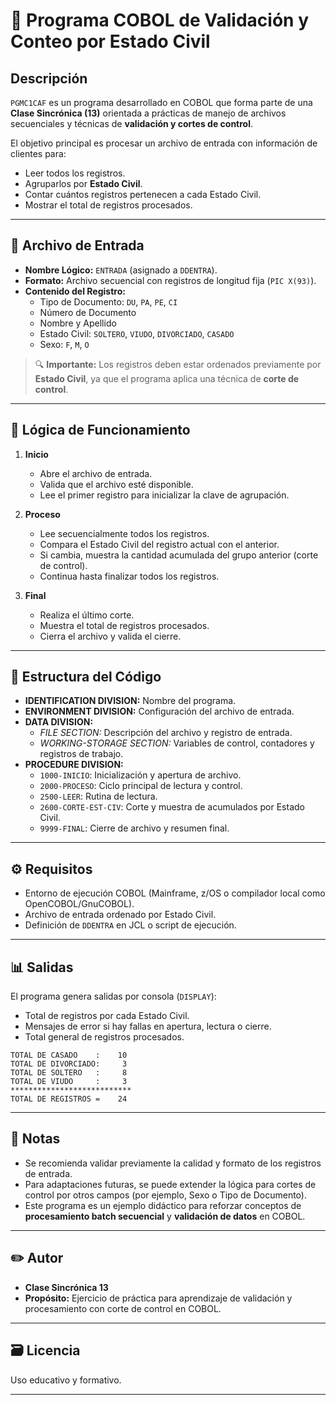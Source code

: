 # 📄 Programa COBOL de Validación y Conteo por Estado Civil

## Descripción

`PGMC1CAF` es un programa desarrollado en COBOL que forma parte de una **Clase Sincrónica (13)** orientada a prácticas de manejo de archivos secuenciales y técnicas de **validación y cortes de control**.

El objetivo principal es procesar un archivo de entrada con información de clientes para:
- Leer todos los registros.
- Agruparlos por **Estado Civil**.
- Contar cuántos registros pertenecen a cada Estado Civil.
- Mostrar el total de registros procesados.

---

## 📁 Archivo de Entrada

- **Nombre Lógico:** `ENTRADA` (asignado a `DDENTRA`).
- **Formato:** Archivo secuencial con registros de longitud fija (`PIC X(93)`).
- **Contenido del Registro:**
  - Tipo de Documento: `DU`, `PA`, `PE`, `CI`
  - Número de Documento
  - Nombre y Apellido
  - Estado Civil: `SOLTERO`, `VIUDO`, `DIVORCIADO`, `CASADO`
  - Sexo: `F`, `M`, `O`

> 🔍 **Importante:** Los registros deben estar ordenados previamente por **Estado Civil**, ya que el programa aplica una técnica de **corte de control**.

---

## 🔄 Lógica de Funcionamiento

1. **Inicio**
   - Abre el archivo de entrada.
   - Valida que el archivo esté disponible.
   - Lee el primer registro para inicializar la clave de agrupación.

2. **Proceso**
   - Lee secuencialmente todos los registros.
   - Compara el Estado Civil del registro actual con el anterior.
   - Si cambia, muestra la cantidad acumulada del grupo anterior (corte de control).
   - Continua hasta finalizar todos los registros.

3. **Final**
   - Realiza el último corte.
   - Muestra el total de registros procesados.
   - Cierra el archivo y valida el cierre.

---

## 🧩 Estructura del Código

- **IDENTIFICATION DIVISION:** Nombre del programa.
- **ENVIRONMENT DIVISION:** Configuración del archivo de entrada.
- **DATA DIVISION:**  
  - *FILE SECTION:* Descripción del archivo y registro de entrada.
  - *WORKING-STORAGE SECTION:* Variables de control, contadores y registros de trabajo.
- **PROCEDURE DIVISION:**  
  - `1000-INICIO`: Inicialización y apertura de archivo.
  - `2000-PROCESO`: Ciclo principal de lectura y control.
  - `2500-LEER`: Rutina de lectura.
  - `2600-CORTE-EST-CIV`: Corte y muestra de acumulados por Estado Civil.
  - `9999-FINAL`: Cierre de archivo y resumen final.

---

## ⚙️ Requisitos

- Entorno de ejecución COBOL (Mainframe, z/OS o compilador local como OpenCOBOL/GnuCOBOL).
- Archivo de entrada ordenado por Estado Civil.
- Definición de `DDENTRA` en JCL o script de ejecución.

---

## 📊 Salidas

El programa genera salidas por consola (`DISPLAY`):
- Total de registros por cada Estado Civil.
- Mensajes de error si hay fallas en apertura, lectura o cierre.
- Total general de registros procesados.

```COBOL
TOTAL DE CASADO    :    10                     
TOTAL DE DIVORCIADO:     3                     
TOTAL DE SOLTERO   :     8                     
TOTAL DE VIUDO     :     3                     
*************************** 
TOTAL DE REGISTROS =    24                     
```


---

## 📌 Notas

- Se recomienda validar previamente la calidad y formato de los registros de entrada.
- Para adaptaciones futuras, se puede extender la lógica para cortes de control por otros campos (por ejemplo, Sexo o Tipo de Documento).
- Este programa es un ejemplo didáctico para reforzar conceptos de **procesamiento batch secuencial** y **validación de datos** en COBOL.

---

## ✏️ Autor

- **Clase Sincrónica 13**
- **Propósito:** Ejercicio de práctica para aprendizaje de validación y procesamiento con corte de control en COBOL.

---

## 🗃️ Licencia

Uso educativo y formativo.

---

